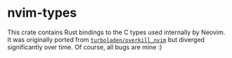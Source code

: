 # nvim-types

This crate contains Rust bindings to the C types used internally by Neovim. It
was originally ported from
[`turboladen/overkill_nvim`](https://github.com/turboladen/overkill_nvim/tree/develop/neovim_sys/src/api/nvim)
but diverged significantly over time. Of course, all bugs are mine :)
